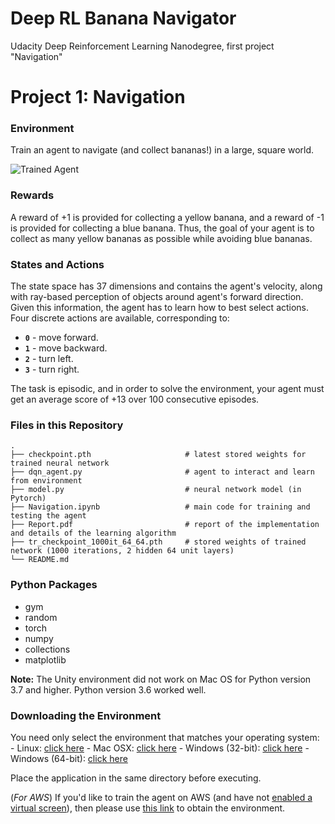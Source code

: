 # Deep RL Banana Navigator
Udacity Deep Reinforcement Learning Nanodegree, first project "Navigation"


[//]: # (Image References)

[image1]: https://user-images.githubusercontent.com/10624937/42135619-d90f2f28-7d12-11e8-8823-82b970a54d7e.gif "Trained Agent"

# Project 1: Navigation

### Environment

Train an agent to navigate (and collect bananas!) in a large, square world.  

![Trained Agent][image1]

### Rewards

A reward of +1 is provided for collecting a yellow banana, and a reward of -1 is provided for collecting a blue banana.  Thus, the goal of your agent is to collect as many yellow bananas as possible while avoiding blue bananas.  

### States and Actions

The state space has 37 dimensions and contains the agent's velocity, along with ray-based perception of objects around agent's forward direction.  Given this information, the agent has to learn how to best select actions.  Four discrete actions are available, corresponding to:
- **`0`** - move forward.
- **`1`** - move backward.
- **`2`** - turn left.
- **`3`** - turn right.

The task is episodic, and in order to solve the environment, your agent must get an average score of +13 over 100 consecutive episodes.

### Files in this Repository
                    
    .
    ├── checkpoint.pth                     # latest stored weights for trained neural network
    ├── dqn_agent.py                       # agent to interact and learn from environment
    ├── model.py                           # neural network model (in Pytorch)
    ├── Navigation.ipynb                   # main code for training and testing the agent
    ├── Report.pdf                         # report of the implementation and details of the learning algorithm
    ├── tr_checkpoint_1000it_64_64.pth     # stored weights of trained network (1000 iterations, 2 hidden 64 unit layers)
    └── README.md

### Python Packages
 - gym
 - random
 - torch
 - numpy
 - collections
 - matplotlib
 
**Note:** The Unity environment did not work on Mac OS for Python version 3.7 and higher. Python version 3.6 worked well.


### Downloading the Environment

You need only select the environment that matches your operating system:
    - Linux: [click here](https://s3-us-west-1.amazonaws.com/udacity-drlnd/P1/Banana/Banana_Linux.zip)
    - Mac OSX: [click here](https://s3-us-west-1.amazonaws.com/udacity-drlnd/P1/Banana/Banana.app.zip)
    - Windows (32-bit): [click here](https://s3-us-west-1.amazonaws.com/udacity-drlnd/P1/Banana/Banana_Windows_x86.zip)
    - Windows (64-bit): [click here](https://s3-us-west-1.amazonaws.com/udacity-drlnd/P1/Banana/Banana_Windows_x86_64.zip)

Place the application in the same directory before executing.

(_For AWS_) If you'd like to train the agent on AWS (and have not [enabled a virtual screen](https://github.com/Unity-Technologies/ml-agents/blob/master/docs/Training-on-Amazon-Web-Service.md)), then please use [this link](https://s3-us-west-1.amazonaws.com/udacity-drlnd/P1/Banana/Banana_Linux_NoVis.zip) to obtain the environment.








